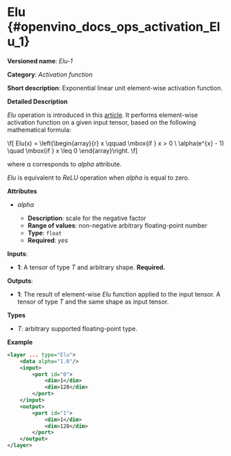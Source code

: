 # Elu {#openvino_docs_ops_activation_Elu_1}

**Versioned name**: *Elu-1*

**Category**: *Activation function*

**Short description**: Exponential linear unit element-wise activation function.

**Detailed Description**

*Elu* operation is introduced in this [article](https://arxiv.org/abs/1511.07289v3).
It performs element-wise activation function on a given input tensor, based on the following mathematical formula:

\f[
Elu(x) = \left\{\begin{array}{r}
    x \qquad \mbox{if } x >  0 \\
    \alpha(e^{x} - 1) \quad \mbox{if } x \leq 0
\end{array}\right.
\f]

where α corresponds to *alpha* attribute.

*Elu* is equivalent to *ReLU* operation when *alpha* is equal to zero.

**Attributes**

* *alpha*

  * **Description**: scale for the negative factor
  * **Range of values**: non-negative arbitrary floating-point number
  * **Type**: `float`
  * **Required**: *yes*

**Inputs**:

*   **1**: A tensor of type *T* and arbitrary shape. **Required.**

**Outputs**:

*   **1**: The result of element-wise *Elu* function applied to the input tensor. A tensor of type *T* and the same shape as input tensor.

**Types**

* *T*: arbitrary supported floating-point type.

**Example**

```xml
<layer ... type="Elu">
    <data alpha="1.0"/>
    <input>
        <port id="0">
            <dim>1</dim>
            <dim>128</dim>
        </port>
    </input>
    <output>
        <port id="1">
            <dim>1</dim>
            <dim>128</dim>
        </port>
    </output>
</layer>
```
